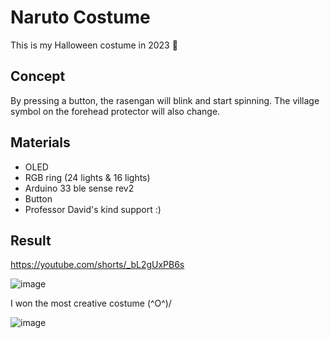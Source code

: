 # Naruto Costume 
This is my Halloween costume in 2023 🎃

## Concept
By pressing a button, the rasengan will blink and start spinning. The village symbol on the forehead protector will also change.

## Materials
* OLED
* RGB ring (24 lights & 16 lights)
* Arduino 33 ble sense rev2
* Button
* Professor David's kind support :)

## Result
https://youtube.com/shorts/_bL2gUxPB6s

![image](https://github.com/wendeehsu/processing/assets/30789244/49ce6c46-c05b-4ccf-ac1a-669566ffda3d)

I won the most creative costume \(^O^)/

![image](https://github.com/wendeehsu/processing/assets/30789244/b52fcd39-637a-4a83-ac99-2af2ca8aa83d)


